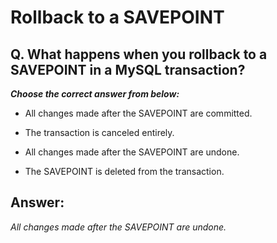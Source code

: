 # Rollback to a SAVEPOINT
  
## Q. What happens when you rollback to a SAVEPOINT in a MySQL transaction?

***Choose the correct answer from below:***
  
  - All changes made after the SAVEPOINT are committed.

  - The transaction is canceled entirely.

  - All changes made after the SAVEPOINT are undone.

  - The SAVEPOINT is deleted from the transaction.


## Answer:
*All changes made after the SAVEPOINT are undone.*
